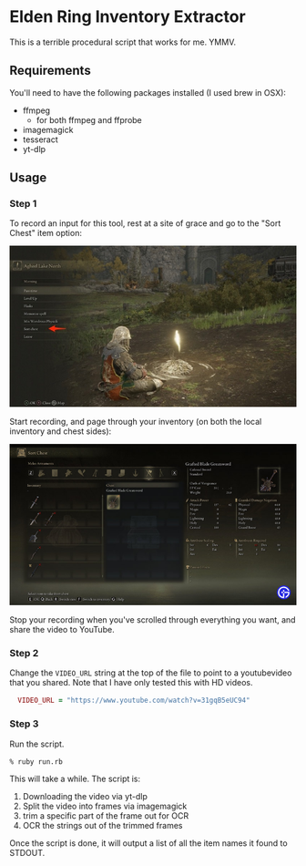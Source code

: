 # Elden Ring Inventory Extractor

This is a terrible procedural script that works for me.  YMMV.

## Requirements

You'll need to have the following packages installed (I used brew in OSX):
* ffmpeg
    * for both ffmpeg and ffprobe
* imagemagick
* tesseract  
* yt-dlp

## Usage

### Step 1

To record an input for this tool, rest at a site of grace and go to the "Sort Chest" item option:

![](img/main-menu.jpg)

Start recording, and page through your inventory (on both the local inventory and chest sides):

![](img/sort-chest.jpg)

Stop your recording when you've scrolled through everything you want, and share the video to YouTube.

### Step 2

Change the `VIDEO_URL` string at the top of the file to point to a youtubevideo that
you shared.  Note that I have only tested this with HD videos.

```ruby
  VIDEO_URL = "https://www.youtube.com/watch?v=31gqB5eUC94"
```

### Step 3

Run the script.

```
% ruby run.rb
```

This will take a while.  The script is:

1. Downloading the video via yt-dlp
2. Split the video into frames via imagemagick
3. trim a specific part of the frame out for OCR
4. OCR the strings out of the trimmed frames

Once the script is done, it will output a list of all the item names it found to STDOUT.

